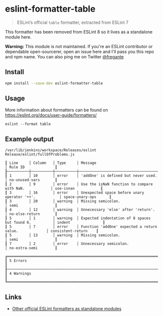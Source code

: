 # eslint-formatter-table

> ESLint’s official `table` formatter, extracted from ESLint 7

This formatter has been removed from ESLint 8 so it lives as a standalone module here.

**Warning:** This module is not maintained. If you're an ESLint contributor or dependable open-sourcerer, open an issue here and I'll pass you this repo and npm name. You can also ping me on Twitter [@fregante](https://twitter.com/fregante)

## Install

```sh
npm install --save-dev eslint-formatter-table
```

## Usage

More information about formatters can be found on https://eslint.org/docs/user-guide/formatters/

```
eslint --format table
```

## Example output

```
/var/lib/jenkins/workspace/Releases/eslint Release/eslint/fullOfProblems.js

║ Line     │ Column   │ Type     │ Message                                                │ Rule ID              ║
╟──────────┼──────────┼──────────┼────────────────────────────────────────────────────────┼──────────────────────╢
║ 1        │ 10       │ error    │ 'addOne' is defined but never used.                    │ no-unused-vars       ║
║ 2        │ 9        │ error    │ Use the isNaN function to compare with NaN.            │ use-isnan            ║
║ 3        │ 16       │ error    │ Unexpected space before unary operator '++'.           │ space-unary-ops      ║
║ 3        │ 20       │ warning  │ Missing semicolon.                                     │ semi                 ║
║ 4        │ 12       │ warning  │ Unnecessary 'else' after 'return'.                     │ no-else-return       ║
║ 5        │ 1        │ warning  │ Expected indentation of 8 spaces but found 6.          │ indent               ║
║ 5        │ 7        │ error    │ Function 'addOne' expected a return value.             │ consistent-return    ║
║ 5        │ 13       │ warning  │ Missing semicolon.                                     │ semi                 ║
║ 7        │ 2        │ error    │ Unnecessary semicolon.                                 │ no-extra-semi        ║

╔════════════════════════════════════════════════════════════════════════════════════════════════════════════════╗
║ 5 Errors                                                                                                       ║
╟────────────────────────────────────────────────────────────────────────────────────────────────────────────────╢
║ 4 Warnings                                                                                                     ║
╚════════════════════════════════════════════════════════════════════════════════════════════════════════════════╝
```

## Links

- [Other official ESLint formatters as standalone modules](https://github.com/fregante/eslint-formatters)

